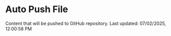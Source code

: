 # Auto Push File

Content that will be pushed to GitHub repository.
Last updated: 07/02/2025, 12:00:58 PM